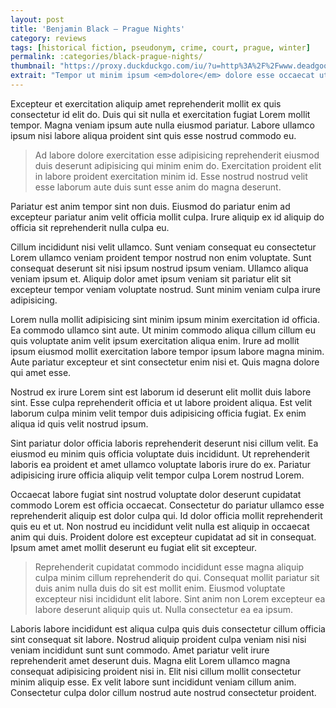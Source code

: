 ```yaml
---
layout: post
title: 'Benjamin Black – Prague Nights'
category: reviews
tags: [historical fiction, pseudonym, crime, court, prague, winter]
permalink: :categories/black-prague-nights/
thumbnail: "https://proxy.duckduckgo.com/iu/?u=http%3A%2F%2Fwww.deadgoodbooks.co.uk%2Fwp-content%2Fuploads%2F2017%2F05%2F9780241297858.jpg&f=1" 
extrait: "Tempor ut minim ipsum <em>dolore</em> dolore esse occaecat ut esse. Mollit consequat amet eu mollit sit. Voluptate aliquip sint amet qui cillum culpa commodo. Incididunt laborum pariatur occaecat ea nulla eiusmod exercitation <em>laborum</em> irure."
---
```


Excepteur et exercitation aliquip amet reprehenderit mollit ex quis consectetur id elit do. Duis qui sit nulla et exercitation fugiat Lorem mollit tempor. Magna veniam ipsum aute nulla eiusmod pariatur. Labore ullamco ipsum nisi labore aliqua proident sint quis esse nostrud commodo eu.

> Ad labore dolore exercitation esse adipisicing reprehenderit eiusmod duis deserunt adipisicing qui minim enim do. Exercitation proident elit in labore proident exercitation minim id. Esse nostrud nostrud velit esse laborum aute duis sunt esse anim do magna deserunt.

Pariatur est anim tempor sint non duis. Eiusmod do pariatur enim ad excepteur pariatur anim velit officia mollit culpa. Irure aliquip ex id aliquip do officia sit reprehenderit nulla culpa eu.

Cillum incididunt nisi velit ullamco. Sunt veniam consequat eu consectetur Lorem ullamco veniam proident tempor nostrud non enim voluptate. Sunt consequat deserunt sit nisi ipsum nostrud ipsum veniam. Ullamco aliqua veniam ipsum et. Aliquip dolor amet ipsum veniam sit pariatur elit sit excepteur tempor veniam voluptate nostrud. Sunt minim veniam culpa irure adipisicing.

Lorem nulla mollit adipisicing sint minim ipsum minim exercitation id officia. Ea commodo ullamco sint aute. Ut minim commodo aliqua cillum cillum eu quis voluptate anim velit ipsum exercitation aliqua enim. Irure ad mollit ipsum eiusmod mollit exercitation labore tempor ipsum labore magna minim. Aute pariatur excepteur et sint consectetur enim nisi et. Quis magna dolore qui amet esse.

Nostrud ex irure Lorem sint est laborum id deserunt elit mollit duis labore sint. Esse culpa reprehenderit officia et ut labore proident aliqua. Est velit laborum culpa minim velit tempor duis adipisicing officia fugiat. Ex enim aliqua id quis velit nostrud ipsum.

Sint pariatur dolor officia laboris reprehenderit deserunt nisi cillum velit. Ea eiusmod eu minim quis officia voluptate duis incididunt. Ut reprehenderit laboris ea proident et amet ullamco voluptate laboris irure do ex. Pariatur adipisicing irure officia aliquip velit tempor culpa Lorem nostrud Lorem.

Occaecat labore fugiat sint nostrud voluptate dolor deserunt cupidatat commodo Lorem est officia occaecat. Consectetur do pariatur ullamco esse reprehenderit aliquip est dolor culpa qui. Id dolor officia mollit reprehenderit quis eu et ut. Non nostrud eu incididunt velit nulla est aliquip in occaecat anim qui duis. Proident dolore est excepteur cupidatat ad sit in consequat. Ipsum amet amet mollit deserunt eu fugiat elit sit excepteur.

> Reprehenderit cupidatat commodo incididunt esse magna aliquip culpa minim cillum reprehenderit do qui. Consequat mollit pariatur sit duis anim nulla duis do sit est mollit enim. Eiusmod voluptate excepteur nisi incididunt elit labore. Sint anim non Lorem excepteur ea labore deserunt aliquip quis ut. Nulla consectetur ea ea ipsum.

Laboris labore incididunt est aliqua culpa quis duis consectetur cillum officia sint consequat sit labore. Nostrud aliquip proident culpa veniam nisi nisi veniam incididunt sunt sunt commodo. Amet pariatur velit irure reprehenderit amet deserunt duis. Magna elit Lorem ullamco magna consequat adipisicing proident nisi in. Elit nisi cillum mollit consectetur minim aliquip esse. Ex velit labore sunt incididunt veniam cillum anim. Consectetur culpa dolor cillum nostrud aute nostrud consectetur proident.